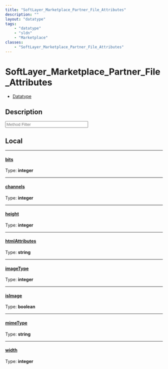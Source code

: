 ```yaml
---
title: "SoftLayer_Marketplace_Partner_File_Attributes"
description: ""
layout: "datatype"
tags:
    - "datatype"
    - "sldn"
    - "Marketplace"
classes:
    - "SoftLayer_Marketplace_Partner_File_Attributes"
---
```


# SoftLayer_Marketplace_Partner_File_Attributes
<div id='service-datatype'>
    <ul id='sldn-reference-tabs'>
        <li id='datatype'> <a href='/reference/datatypes/SoftLayer_Marketplace_Partner_File_Attributes' >Datatype</a></li>
    </ul>
</div>

## Description 






<!-- Service Filer BEGIN -->
<div class="view-filters">
        <div class="clearfix">
            <div class="search-input-box">
                <input placeholder="Method Filter" onkeyup="titleSearch(inputId='prop-input', divId='properties', elementClass='prop-row')" 
                    type="text" id="prop-input" value="" size="30" maxlength="128" class="form-text">
            </div>
        </div>
</div>
<!-- Service Filer END -->

<div id="properties" class="content">
<div id="localProperties" class="prop-content" >

## Local
-----
[bits]: #bits
#### [bits]
  
<span class="type-label">Type: </span>**integer**

-----
[channels]: #channels
#### [channels]
  
<span class="type-label">Type: </span>**integer**

-----
[height]: #height
#### [height]
  
<span class="type-label">Type: </span>**integer**

-----
[htmlAttributes]: #htmlattributes
#### [htmlAttributes]
  
<span class="type-label">Type: </span>**string**

-----
[imageType]: #imagetype
#### [imageType]
  
<span class="type-label">Type: </span>**integer**

-----
[isImage]: #isimage
#### [isImage]
  
<span class="type-label">Type: </span>**boolean**

-----
[mimeType]: #mimetype
#### [mimeType]
  
<span class="type-label">Type: </span>**string**

-----
[width]: #width
#### [width]
  
<span class="type-label">Type: </span>**integer**

</div>
<!-- LOCAL PROPERTY END -->

</div>


